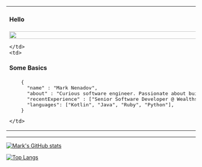 <table>
  <tr>
    <td>

#### Hello

<img src="https://marknenadov.com/_next/image?url=%2F_next%2Fstatic%2Fmedia%2Fmark-interests.dc~.webp&w=1080&q=75" style="width: 100%; height: auto" />

    </td>
    <td>

#### Some Basics

<pre>
    {
      "name" : "Mark Nenadov",
      "about" : "Curious software engineer. Passionate about building quality software and growing quality teams",
      "recentExperience" : ["Senior Software Developer @ Wealthsimple", "CTO @ BorderConnect"],
      "languages": ["Kotlin", "Java", "Ruby", "Python"],
    }
</pre>


    </td>
  </tr>
</table>

***

[![Mark's GitHub stats](https://github-readme-stats.vercel.app/api?username=marknenadov)](https://github.com/marknenadov/github-readme-stats)

[![Top Langs](https://github-readme-stats.vercel.app/api/top-langs/?username=marknenadov)](https://github.com/anuraghazra/github-readme-stats)
